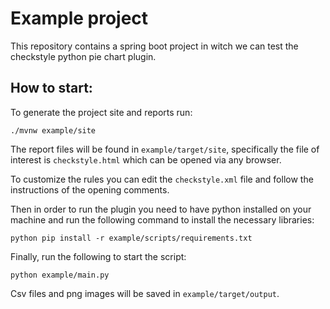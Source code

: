 # Example project

This repository contains a spring boot project in witch we can test the 
checkstyle python pie chart plugin.

## How to start:

To generate the project site and reports run:
```shell
./mvnw example/site
  ```
The report files will be found in ```example/target/site```, specifically the file of interest is
```checkstyle.html``` which can be opened via any browser.

To customize the rules you can edit the ```checkstyle.xml``` file and follow the instructions
of the opening comments.

Then in order to run the plugin you need to have python installed on your machine and run the
following command to install the necessary libraries:
```shell
python pip install -r example/scripts/requirements.txt
 ```
Finally, run the following to start the script:
```shell
python example/main.py
 ```
Csv files and png images will be saved in  ```example/target/output```.
